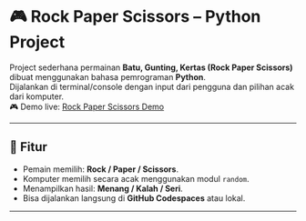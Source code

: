 # 🎮 Rock Paper Scissors – Python Project

Project sederhana permainan **Batu, Gunting, Kertas (Rock Paper Scissors)** dibuat menggunakan bahasa pemrograman **Python**.  
Dijalankan di terminal/console dengan input dari pengguna dan pilihan acak dari komputer.
<br>
🎮 Demo live: [Rock Paper Scissors Demo](https://ferdinags.github.io/rock-paper-scissors/) 

---

## 🚀 Fitur
- Pemain memilih: **Rock / Paper / Scissors**.
- Komputer memilih secara acak menggunakan modul `random`.
- Menampilkan hasil: **Menang / Kalah / Seri**.
- Bisa dijalankan langsung di **GitHub Codespaces** atau lokal.

---

